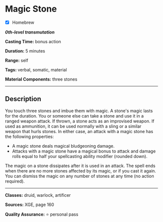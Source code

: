 # Magic Stone

- [x] Homebrew

***0th-level transmutation***

**Casting Time:** bonus action

**Duration:** 5 minutes

**Range:** self

**Tags:** verbal, somatic, material

**Material Components:** three stones

---

## Description
You touch three stones and imbue them with magic.
A stone's magic lasts for the duration.
You or someone else can take a stone and use it in a ranged weapon attack.
If thrown, a stone acts as an improvised weapon.
If used as ammunition, it can be used normally with a sling or a similar weapon that hurls stones.
In either case, an attack with a magic stone has the following properties:
- A magic stone deals magical bludgeoning damage.
- Attacks with a magic stone have a magical bonus to attack and damage rolls equal to half your spellcasting ability modifier (rounded down).

The magic on a stone dissipates after it is used in an attack.
The spell ends when there are no more stones affected by its magic, or if you cast it again.
You can dismiss the magic on any number of stones at any time (no action required).

---

**Classes:** druid, warlock, artificer

**Sources:** XGE, page 160

**Quality Assurance:** :star: personal pass
